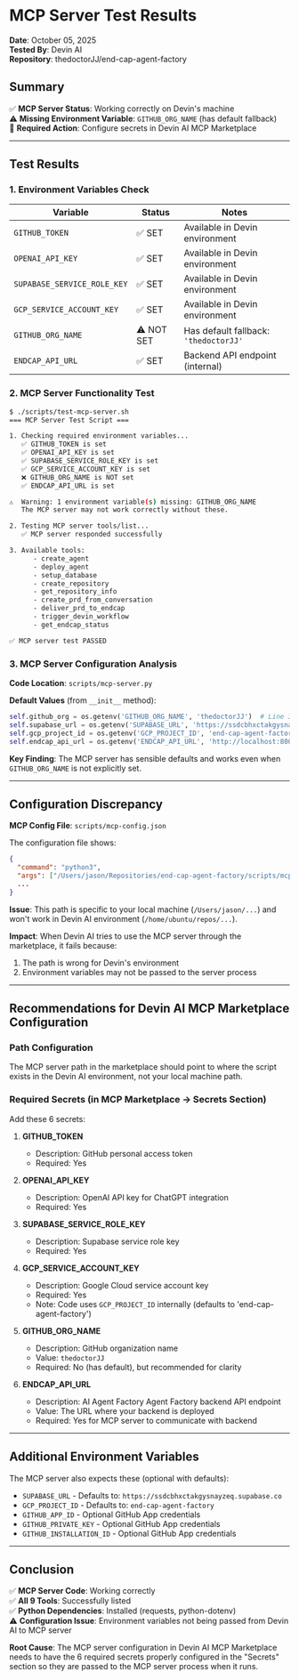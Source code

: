 # MCP Server Test Results

**Date**: October 05, 2025  
**Tested By**: Devin AI  
**Repository**: thedoctorJJ/end-cap-agent-factory

## Summary

✅ **MCP Server Status**: Working correctly on Devin's machine  
⚠️ **Missing Environment Variable**: `GITHUB_ORG_NAME` (has default fallback)  
🔧 **Required Action**: Configure secrets in Devin AI MCP Marketplace

---

## Test Results

### 1. Environment Variables Check

| Variable | Status | Notes |
|----------|--------|-------|
| `GITHUB_TOKEN` | ✅ SET | Available in Devin environment |
| `OPENAI_API_KEY` | ✅ SET | Available in Devin environment |
| `SUPABASE_SERVICE_ROLE_KEY` | ✅ SET | Available in Devin environment |
| `GCP_SERVICE_ACCOUNT_KEY` | ✅ SET | Available in Devin environment |
| `GITHUB_ORG_NAME` | ⚠️ NOT SET | Has default fallback: `'thedoctorJJ'` |
| `ENDCAP_API_URL` | ✅ SET | Backend API endpoint (internal) |

### 2. MCP Server Functionality Test

```bash
$ ./scripts/test-mcp-server.sh
=== MCP Server Test Script ===

1. Checking required environment variables...
   ✅ GITHUB_TOKEN is set
   ✅ OPENAI_API_KEY is set
   ✅ SUPABASE_SERVICE_ROLE_KEY is set
   ✅ GCP_SERVICE_ACCOUNT_KEY is set
   ❌ GITHUB_ORG_NAME is NOT set
   ✅ ENDCAP_API_URL is set

⚠️  Warning: 1 environment variable(s) missing: GITHUB_ORG_NAME
   The MCP server may not work correctly without these.

2. Testing MCP server tools/list...
   ✅ MCP server responded successfully

3. Available tools:
      - create_agent
      - deploy_agent
      - setup_database
      - create_repository
      - get_repository_info
      - create_prd_from_conversation
      - deliver_prd_to_endcap
      - trigger_devin_workflow
      - get_endcap_status

✅ MCP server test PASSED
```

### 3. MCP Server Configuration Analysis

**Code Location**: `scripts/mcp-server.py`

**Default Values** (from `__init__` method):
```python
self.github_org = os.getenv('GITHUB_ORG_NAME', 'thedoctorJJ')  # Line 34
self.supabase_url = os.getenv('SUPABASE_URL', 'https://ssdcbhxctakgysnayzeq.supabase.co')  # Line 39
self.gcp_project_id = os.getenv('GCP_PROJECT_ID', 'end-cap-agent-factory')  # Line 40
self.endcap_api_url = os.getenv('ENDCAP_API_URL', 'http://localhost:8000')  # Line 44
```

**Key Finding**: The MCP server has sensible defaults and works even when `GITHUB_ORG_NAME` is not explicitly set.

---

## Configuration Discrepancy

**MCP Config File**: `scripts/mcp-config.json`

The configuration file shows:
```json
{
  "command": "python3",
  "args": ["/Users/jason/Repositories/end-cap-agent-factory/scripts/mcp-server.py"],
  ...
}
```

**Issue**: This path is specific to your local machine (`/Users/jason/...`) and won't work in Devin AI environment (`/home/ubuntu/repos/...`).

**Impact**: When Devin AI tries to use the MCP server through the marketplace, it fails because:
1. The path is wrong for Devin's environment
2. Environment variables may not be passed to the server process

---

## Recommendations for Devin AI MCP Marketplace Configuration

### Path Configuration

The MCP server path in the marketplace should point to where the script exists in the Devin AI environment, not your local machine path.

### Required Secrets (in MCP Marketplace → Secrets Section)

Add these 6 secrets:

1. **GITHUB_TOKEN**
   - Description: GitHub personal access token
   - Required: Yes

2. **OPENAI_API_KEY**
   - Description: OpenAI API key for ChatGPT integration
   - Required: Yes

3. **SUPABASE_SERVICE_ROLE_KEY**
   - Description: Supabase service role key
   - Required: Yes

4. **GCP_SERVICE_ACCOUNT_KEY**
   - Description: Google Cloud service account key
   - Required: Yes
   - Note: Code uses `GCP_PROJECT_ID` internally (defaults to 'end-cap-agent-factory')

5. **GITHUB_ORG_NAME**
   - Description: GitHub organization name
   - Value: `thedoctorJJ`
   - Required: No (has default), but recommended for clarity

6. **ENDCAP_API_URL**
   - Description: AI Agent Factory Agent Factory backend API endpoint
   - Value: The URL where your backend is deployed
   - Required: Yes for MCP server to communicate with backend

---

## Additional Environment Variables

The MCP server also expects these (optional with defaults):
- `SUPABASE_URL` - Defaults to: `https://ssdcbhxctakgysnayzeq.supabase.co`
- `GCP_PROJECT_ID` - Defaults to: `end-cap-agent-factory`
- `GITHUB_APP_ID` - Optional GitHub App credentials
- `GITHUB_PRIVATE_KEY` - Optional GitHub App credentials
- `GITHUB_INSTALLATION_ID` - Optional GitHub App credentials

---

## Conclusion

✅ **MCP Server Code**: Working correctly  
✅ **All 9 Tools**: Successfully listed  
✅ **Python Dependencies**: Installed (requests, python-dotenv)  
⚠️ **Configuration Issue**: Environment variables not being passed from Devin AI to MCP server  

**Root Cause**: The MCP server configuration in Devin AI MCP Marketplace needs to have the 6 required secrets properly configured in the "Secrets" section so they are passed to the MCP server process when it runs.
